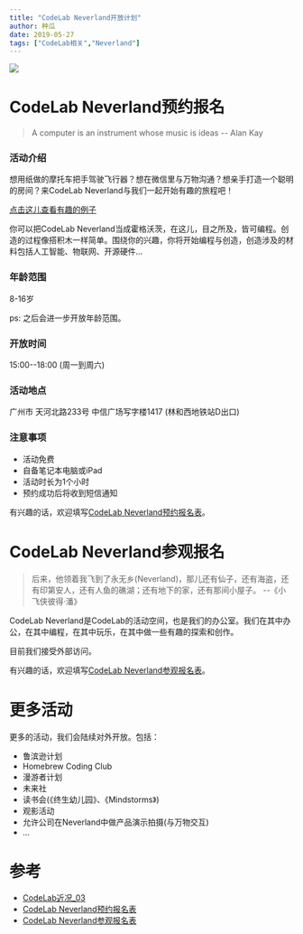```yaml
---
title: "CodeLab Neverland开放计划"
author: 种瓜
date: 2019-05-27
tags: ["CodeLab相关","Neverland"]
---
```


<img className="img-responsive" src="/img/open_neverland_9fa408b1.png" />

# CodeLab Neverland预约报名
>  A computer is an instrument whose music is ideas -- Alan Kay

### 活动介绍
想用纸做的摩托车把手驾驶飞行器？想在微信里与万物沟通？想亲手打造一个聪明的房间？来CodeLab Neverland与我们一起开始有趣的旅程吧！

[点击这儿查看有趣的例子](https://adapter.codelab.club/user_guide/gallery/)

你可以把CodeLab Neverland当成霍格沃茨，在这儿，目之所及，皆可编程。创造的过程像搭积木一样简单。围绕你的兴趣，你将开始编程与创造，创造涉及的材料包括人工智能、物联网、开源硬件...

<!--truncate-->

### 年龄范围
8-16岁

ps: 之后会进一步开放年龄范围。

 
### 开放时间
15:00--18:00 (周一到周六)

### 活动地点
广州市 天河北路233号 中信广场写字楼1417 (林和西地铁站D出口)

### 注意事项
*  活动免费
*  自备笔记本电脑或iPad
*  活动时长为1个小时
*  预约成功后将收到短信通知


有兴趣的话，欢迎填写[CodeLab Neverland预约报名表](https://jinshuju.net/f/4nd9su)。

# CodeLab Neverland参观报名
>  后来，他领着我飞到了永无乡(Neverland)，那儿还有仙子，还有海盗，还有印第安人，还有人鱼的礁湖；还有地下的家，还有那间小屋子。 --《小飞侠彼得·潘》

CodeLab Neverland是CodeLab的活动空间，也是我们的办公室。我们在其中办公，在其中编程，在其中玩乐，在其中做一些有趣的探索和创作。

目前我们接受外部访问。

有兴趣的话，欢迎填写[CodeLab Neverland参观报名表](https://jinshuju.net/f/YEJGfB)。

# 更多活动
更多的活动，我们会陆续对外开放。包括：

*  鲁滨逊计划
*  Homebrew Coding Club
*  漫游者计划
*  未来社
*  读书会(《终生幼儿园》、《Mindstorms》)
*  观影活动
*  允许公司在Neverland中做产品演示拍摄(与万物交互)
*  ...

# 参考
*  [CodeLab近况_03](https://blog.just4fun.site/Codelab-Recent-situation-03.html)
*  [CodeLab Neverland预约报名表](https://jinshuju.net/f/4nd9su)
*  [CodeLab Neverland参观报名表](https://jinshuju.net/f/YEJGfB)

